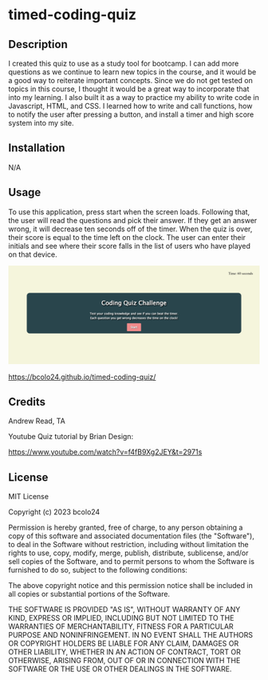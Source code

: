# timed-coding-quiz

## Description

I created this quiz to use as a study tool for bootcamp. I can add more questions as we continue to learn new topics in the course, and it would be a good way to reiterate important concepts. Since we do not get tested on topics in this course, I thought it would be a great way to incorporate that into my learning. I also built it as a way to practice my ability to write code in Javascript, HTML, and CSS. I learned how to write and call functions, how to notify the user after pressing a button, and install a timer and high score system into my site.

## Installation 
N/A

## Usage
To use this application, press start when the screen loads. Following that, the user will read the questions and pick their answer. If they get an answer wrong, it will decrease ten seconds off of the timer. When the quiz is over, their score is equal to the time left on the clock. The user can enter their initials and see where their score falls in the list of users who have played on that device. 

![Screenshot of quiz app](./assets/Images/bcolo24.github.io_timed-coding-quiz_.png)

https://bcolo24.github.io/timed-coding-quiz/

## Credits
Andrew Read, TA

Youtube Quiz tutorial by Brian Design:

https://www.youtube.com/watch?v=f4fB9Xg2JEY&t=2971s

## License
MIT License

Copyright (c) 2023 bcolo24

Permission is hereby granted, free of charge, to any person obtaining a copy
of this software and associated documentation files (the "Software"), to deal
in the Software without restriction, including without limitation the rights
to use, copy, modify, merge, publish, distribute, sublicense, and/or sell
copies of the Software, and to permit persons to whom the Software is
furnished to do so, subject to the following conditions:

The above copyright notice and this permission notice shall be included in all
copies or substantial portions of the Software.

THE SOFTWARE IS PROVIDED "AS IS", WITHOUT WARRANTY OF ANY KIND, EXPRESS OR
IMPLIED, INCLUDING BUT NOT LIMITED TO THE WARRANTIES OF MERCHANTABILITY,
FITNESS FOR A PARTICULAR PURPOSE AND NONINFRINGEMENT. IN NO EVENT SHALL THE
AUTHORS OR COPYRIGHT HOLDERS BE LIABLE FOR ANY CLAIM, DAMAGES OR OTHER
LIABILITY, WHETHER IN AN ACTION OF CONTRACT, TORT OR OTHERWISE, ARISING FROM,
OUT OF OR IN CONNECTION WITH THE SOFTWARE OR THE USE OR OTHER DEALINGS IN THE
SOFTWARE.

